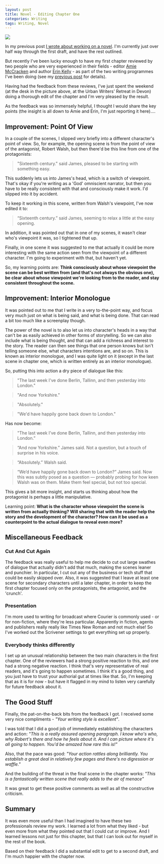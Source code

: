 ```yaml
---
layout: post
title: Novel - Editing Chapter One
categories: Writing
tags: Writing, Novel
---
```

![](https://farm2.staticflickr.com/1639/24854563699_1a7700d21c_c.jpg)

In my previous post [I wrote about working on a novel](http://www.steveparks.co.uk/Writing-Novel/). I'm currently just over half way through the first draft, and have the rest outlined.

But recently I've been lucky enough to have my first chapter reviewed by two people who are very experienced in their fields - editor [Amie McCracken](http://www.amiemccracken.com/) and author [Erin Kelly](http://www.erinkelly.co.uk/) - as part of the two writing programmes I've been doing (see my [previous post]((http://www.steveparks.co.uk/Writing-Novel/)) for details).

Having had the feedback from these reviews, I've just spent the weekend (at the desk in the picture above, at the Urban Writers' Retreat in Devon) doing a thorough edit of the chapter and I'm very pleased by the result.

As the feedback was so immensely helpful, I thought I would share the key points (the insight is all down to Amie and Erin, I'm just reporting it here)....

## Improvement: Point Of View
In a couple of the scenes, I slipped very briefly into a different character's point of view. So, for example, the opening scene is from the point of view of the antagonist, Robert Walsh, but then there'd be this line from one of the protagonists:

>"Sixteenth century." said James, pleased to be starting with something easy.

This suddenly lets us into James's head, which is a switch of viewpoint. That's okay if you're writing as a 'God' omniscient narrator, but then you have to be really consistent with that and consciously make it work. I'd slipped into it by accident.

To keep it working in this scene, written from Walsh's viewpoint, I've now edited it to:

>“Sixteenth century.” said James, seeming to relax a little at the easy opening.

In addition, it was pointed out that in one of my scenes, it wasn't clear who's viewpoint it was, so I tightened that up.

Finally, in one scene it was suggested to me that actually it could be more interesting with the same action seen from the viewpoint of a different character. I'm going to experiment with that, but haven't yet.

So, my learning points are: **Think consciously about whose viewpoint the scene can be best written from (and that's not always the obvious one), be clear about whose viewpoint we're looking from to the reader, and stay consistent throughout the scene.**

## Improvement: Interior Monologue
It was pointed out to me that I write in a very to-the-point way, and focus very much just on what is being said, and what is being done. That can read a bit too much like a screenplay though.

The power of the novel is to also let us into character's heads in a way that can't be as easily achieved in other forms of storytelling. So we can also include what is being thought, and that can add a richness and interest to the story. The reader can then see things that one person knows but isn't telling someone else, what characters intentions are, and so on. This is known as interior monologue, and I was quite light on it (except in the last scene in chapter one, which is written entirely as an interior monologue).

So, putting this into action a dry piece of dialogue like this:

>"The last week I've done Berlin, Tallinn, and then yesterday into London."

>"And now Yorkshire."

>"Absolutely."

>"We'd have happily gone back down to London."


Has now become:

>"The last week I’ve done Berlin, Tallinn, and then yesterday into London.”

>“And now Yorkshire.” James said. Not a question, but a touch of surprise in his voice.

>“Absolutely.” Walsh said.

>“We’d have happily gone back down to London?” James said. Now this was subtly posed as a question — probably probing for how keen Walsh was on them. Make them feel special, but not too special.

This gives a bit more insight, and starts us thinking about how the protagonist is perhaps a little manipulative.

Learning point: **What is the character whose viewpoint the scene is written from actually thinking? Will sharing that with the reader help the story and the development of the character? How can it be used as a counterpoint to the actual dialogue to reveal even more?**

## Miscellaneous Feedback

### Cut And Cut Again
The feedback was really useful to help me decide to cut out large swathes of dialogue that actually didn't add that much, making the scenes leaner and punchier. In particular, I cut out any of the business or tech stuff that could be easily skipped over. Also, it was suggested that I leave at least one scene for secondary characters until a later chapter, in order to keep the first chapter focused only on the protagonists, the antagonist, and the 'crunch'.

### Presentation
I'm more used to writing for broadcast where Courier is commonly used - or for non-fiction, where they're less particular. Apparently in fiction, agents and publishers really really like Times New Roman and not much else! So I've worked out the Scrivener settings to get everything set up properly.

### Everybody thinks differently
I set up an unusual relationship between the two main characters in the first chapter. One of the reviewers had a strong positive reaction to this, and one had a strong negative reaction.
I think that's very representative of real readers, and it's going to happen sometimes. I think it's a good thing, and you just have to trust your authorial gut at times like that. So, I'm keeping that as it is for now - but have it flagged in my mind to listen very carefully for future feedback about it.

## The Good Stuff
Finally, the pat-on-the-back bits from the feedback I got. I received some very nice compliments - *"Your writing style is excellent"*.

I was told that I did a good job of immediately establishing the characters and action: *"This is a really assured opening paragraph. I know who's who, why Robert's there and how he feels about it. And I can picture where it's all going to happen. You'd be amazed how rare this is!"*

Also, that the pace was good: *"Your action rattles along brilliantly. You establish a great deal in relatively few pages and there's no digression or waffle."*

And the building of the threat in the final scene in the chapter works: *"This is a fantastically written scene that really adds to the air of menace"*

It was great to get these positive comments as well as all the constructive criticism.

## Summary
It was even more useful than I had imagined to have these two professionals review my work. I learned a lot from what they liked - but even more from what they pointed out that I could cut or improve. And I learned lessons not just for this chapter, but that I can look out for myself in the rest of the book.

Based on their feedback I did a substantial edit to get to a second draft, and I'm much happier with the chapter now.
